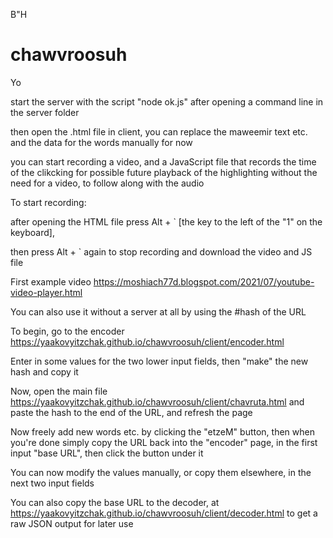 B"H


# chawvroosuh


Yo

start the server with the script "node ok.js" after opening a command line in the server folder


then open the .html file in client, you can replace the maweemir text etc. and the data for the words manually for now


you can start recording a video, and a JavaScript file that records the time of the clikcking for possible future playback of the highlighting without the need for a video, to follow along with the audio

To start recording:

after opening the HTML file press Alt + ` [the key to the left of the "1" on the keyboard],

then press Alt + ` again to stop recording and download the video and JS file


First example video https://moshiach77d.blogspot.com/2021/07/youtube-video-player.html

You can also use it without a server at all by using the #hash of the URL

To begin, go to the encoder https://yaakovyitzchak.github.io/chawvroosuh/client/encoder.html

Enter in some values for the two lower input fields, then "make" the new hash and copy it

Now, open the main file https://yaakovyitzchak.github.io/chawvroosuh/client/chavruta.html and paste the hash to the end of the URL, and refresh the page

Now freely add new words etc. by clicking the "etzeM" button, then when you're done simply copy the URL back into the "encoder" page, in the first input "base URL", then click the button under it

You can now modify the values manually, or copy them elsewhere, in the next two input fields

You can also copy the base URL to the decoder, at https://yaakovyitzchak.github.io/chawvroosuh/client/decoder.html to get a raw JSON output for later use
